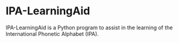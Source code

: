 # IPA-LearningAid
IPA-LearningAid is a Python program to assist in the learning of the International Phonetic Alphabet (IPA).
